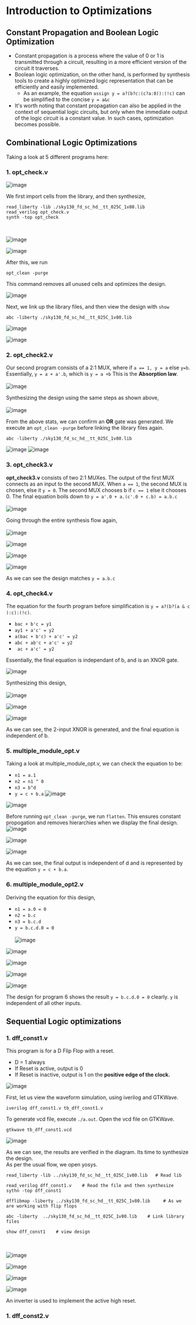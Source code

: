 # Introduction to Optimizations

## Constant Propagation and Boolean Logic Optimization

- Constant propagation is a process where the value of 0 or 1 is transmitted through a circuit, resulting in a more efficient version of the circuit it traverses. 
- Boolean logic optimization, on the other hand, is performed by synthesis tools to create a highly optimized logic representation that can be efficiently and easily implemented.
  - As an example, the equation ```assign y = a?(b?c:(c?a:0)):(!c)``` can be simplified to the concise ```y = a&c```
- It's worth noting that constant propagation can also be applied in the context of sequential logic circuits, but only when the immediate output of the logic circuit is a constant value. In such cases, optimization becomes possible.

## Combinational Logic Optimizations
Taking a look at 5 different programs here:

### 1. opt_check.v
![image](https://github.com/Advaith-RN/pes_asic_class/assets/77977360/a1bf470d-c02e-4a8b-94b7-bbdf74edbff4)


We first import cells from the library, and then synthesize, 
```
read_liberty -lib ./sky130_fd_sc_hd__tt_025C_1v80.lib
read_verilog opt_check.v
synth -top opt_check
```
<br>

![image](https://github.com/Advaith-RN/pes_asic_class/assets/77977360/2996f59d-2942-4e71-8c63-635684429ec7)

![image](https://github.com/Advaith-RN/pes_asic_class/assets/77977360/2c3ae0f9-1300-45d7-9851-adb45625a7d6)

After this, we run
```
opt_clean -purge
```
This command removes all unused cells and optimizes the design.

![image](https://github.com/Advaith-RN/pes_asic_class/assets/77977360/d6d6cd54-c5d8-4bd6-9858-db743861f9ff)

Next, we link up the library files, and then view the design with ```show```
```
abc -liberty ./sky130_fd_sc_hd__tt_025C_1v80.lib
```
![image](https://github.com/Advaith-RN/pes_asic_class/assets/77977360/9faf7359-d13f-4a3a-a40e-75a67d56fd64)

![image](https://github.com/Advaith-RN/pes_asic_class/assets/77977360/0f96bf07-de8b-4196-adee-2bc6b8b9230f)

### 2. opt_check2.v
Our second program consists of a 2:1 MUX, where if ```a == 1, y = a``` else ```y=b```.
Essentially, ```y = a + a'.b```, which is ```y = a +b```
This is the **Absorption law**. 
<br><br>
![image](https://github.com/Advaith-RN/pes_asic_class/assets/77977360/ecfebe5e-0bb9-4deb-a3b4-27cb162f4a02)

Synthesizing the design using the same steps as shown above,
<br><br>
![image](https://github.com/Advaith-RN/pes_asic_class/assets/77977360/33263ff8-7449-4ff6-a00b-c4cca2b42ae1)

From the above stats, we can confirm an **OR** gate was generated. We execute an ```opt_clean -purge``` before linking the library files again.
```
abc -liberty ./sky130_fd_sc_hd__tt_025C_1v80.lib
```
![image](https://github.com/Advaith-RN/pes_asic_class/assets/77977360/a780a335-bb86-4349-9851-ce10b07bcd68)
![image](https://github.com/Advaith-RN/pes_asic_class/assets/77977360/9e795c1f-da0c-49f7-b5d7-916ef3db1854)

### 3. opt_check3.v

**opt_check3.v** consists of two 2:1 MUXes. The output of the first MUX connects as an input to the second MUX.
When ```a == 1```, the second MUX is chosen, else it ```y = 0```.
The second MUX chooses b if ```c == 1``` else it chooses 0.
The final equation boils down to ```y = a'.0 + a.(c'.0 + c.b) = a.b.c```
<br><br>
![image](https://github.com/Advaith-RN/pes_asic_class/assets/77977360/750dc27c-b99a-49ff-ae74-24f506717650)

Going through the entire synthesis flow again,
<br><br>
![image](https://github.com/Advaith-RN/pes_asic_class/assets/77977360/c0b3a3f0-f31a-4024-aafc-f8e1094531c6)

![image](https://github.com/Advaith-RN/pes_asic_class/assets/77977360/d3148b1a-3182-4e67-94e9-4e912b8b6484)

![image](https://github.com/Advaith-RN/pes_asic_class/assets/77977360/1e31017a-a498-4cd5-9a1a-19d0dff5e3f6)

![image](https://github.com/Advaith-RN/pes_asic_class/assets/77977360/f940119c-8475-4e38-9a1a-37b4dbd5aa95)

As we can see the design matches ```y = a.b.c```

### 4. opt_check4.v
The equation for the fourth program before simplification is ```y = a?(b?(a & c ):c):(!c)```.
- ```bac + b'c = y1```
- ```ay1 + a'c' = y2```
- ```a(bac + b'c) + a'c' = y2```
- ```abc + ab'c + a'c' = y2```
- ``` ac + a'c' = y2```

Essentially, the final equation is independant of b, and is an XNOR gate.

![image](https://github.com/Advaith-RN/pes_asic_class/assets/77977360/20f44c2a-4ced-46aa-9194-a3c53338675c)

Synthesizing this design,
<br><br>
![image](https://github.com/Advaith-RN/pes_asic_class/assets/77977360/f7f50ad2-0a3b-40b9-a4db-2b79c3776380)

![image](https://github.com/Advaith-RN/pes_asic_class/assets/77977360/937f9bb5-5b8b-4d4d-be17-f6a1cfba413a)

![image](https://github.com/Advaith-RN/pes_asic_class/assets/77977360/bb928df2-cc9f-4736-af7a-0a85a86a5966)

As we can see, the 2-input XNOR is generated, and the final equation is independent of b.

### 5. multiple_module_opt.v

Taking a look at multiple_module_opt.v, we can check the equation to be:
- ```n1 = a.1```
- ```n2 = n1 ^ 0```
- ```n3 = b^d```
- ```y = c + b.a```
![image](https://github.com/Advaith-RN/pes_asic_class/assets/77977360/48107241-ddd5-4083-92e8-e0d9133e8421)

![image](https://github.com/Advaith-RN/pes_asic_class/assets/77977360/4995eee0-e517-4ea2-a23a-702da0bd3800)

Before running ```opt_clean -purge```, we run ```flatten```. This ensures constant propogation and removes hierarchies when we display the final design.
![image](https://github.com/Advaith-RN/pes_asic_class/assets/77977360/5b10578a-65b1-4f24-a2c1-ece59336385c)

![image](https://github.com/Advaith-RN/pes_asic_class/assets/77977360/a30f2bc2-a143-43a9-a7e3-665f47586b37)

![image](https://github.com/Advaith-RN/pes_asic_class/assets/77977360/ba1ee154-b59c-43a1-847b-a5fb1edbbe62)

As we can see, the final output is independent of d and is represented by the equation ```y = c + b.a```.

### 6. multiple_module_opt2.v
Deriving the equation for this design,
- ```n1 = a.0 = 0```
- ```n2 = b.c```
- ```n3 = b.c.d```
- ```y = b.c.d.0 = 0```
<br><br>
![image](https://github.com/Advaith-RN/pes_asic_class/assets/77977360/8a783a1d-691e-4601-89a0-b4fc3336665a)

![image](https://github.com/Advaith-RN/pes_asic_class/assets/77977360/3f69c9e3-0b6f-47d9-8f31-b66c94927f2c)

![image](https://github.com/Advaith-RN/pes_asic_class/assets/77977360/c53fa5c1-8a01-4cea-a7ee-5d5a49a6c20d)

![image](https://github.com/Advaith-RN/pes_asic_class/assets/77977360/cb0aafcc-e121-4575-a47f-9a6419cabedb)

![image](https://github.com/Advaith-RN/pes_asic_class/assets/77977360/6b49a293-d5ec-483f-8769-aaa726cb9e87)

The design for program 6 shows the result ```y = b.c.d.0 = 0``` clearly.
```y``` is independent of all other inputs. 

## Sequential Logic optimizations

### 1. dff_const1.v
This program is for a D Flip Flop with a reset.
- D = 1 always
- If Reset is active, output is 0
- If Reset is inactive, output is 1 on the **positive edge of the clock.**

![image](https://github.com/Advaith-RN/pes_asic_class/assets/77977360/8bf2fe52-7bc6-4a3b-b0b2-75946dc32fd0)

First, let us view the waveform simulation, using iverilog and GTKWave.
```
iverilog dff_const1.v tb_dff_const1.v
```
To generate vcd file, execute ```./a.out```. Open the vcd file on GTKWave.
```
gtkwave tb_dff_const1.vcd
```
![image](https://github.com/Advaith-RN/pes_asic_class/assets/77977360/d2222cca-6d63-4562-a1e4-b1f50572e7b4)

As we can see, the results are verified in the diagram.
Its time to synthesize the design.
<br>
As per the usual flow, we open yosys.
```
read_liberty -lib ../sky130_fd_sc_hd__tt_025C_1v80.lib   # Read lib

read_verilog dff_const1.v    # Read the file and then synthesize
sythn -top dff_const1
  
dfflibmap -liberty ../sky130_fd_sc_hd__tt_025C_1v80.lib     # As we are working with flip flops

abc -liberty  ../sky130_fd_sc_hd__tt_025C_1v80.lib    # Link library files 

show dff_const1    # view design
```
<br><br>
![image](https://github.com/Advaith-RN/pes_asic_class/assets/77977360/a573d8ed-6817-4cce-a8f8-02b123d510b5)

![image](https://github.com/Advaith-RN/pes_asic_class/assets/77977360/5c64f990-4ba6-4e63-a520-6841b54fb410)

![image](https://github.com/Advaith-RN/pes_asic_class/assets/77977360/bccfa26d-abf9-48b2-8d23-3810e412db99)

![image](https://github.com/Advaith-RN/pes_asic_class/assets/77977360/8a3c083d-50e2-460c-9eed-dddd9cbc89f1)

An inverter is used to implement the active high reset.

### 1. dff_const2.v


